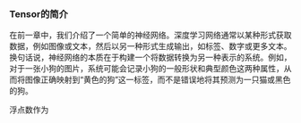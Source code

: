 ### Tensor的简介

在前一章中，我们介绍了一个简单的神经网络。深度学习网络通常以某种形式获取数据，例如图像或文本，然后以另一种形式生成输出，如标签、数字或更多文本。换句话说，神经网络的本质在于构建一个将数据转换为另一种表示的系统。例如，对于一张小狗的图片，系统可能会记录小狗的一般形状和典型颜色这两种属性，从而将图像正确映射到“黄色的狗”这一标签，而不是错误地将其预测为一只猫或黑色的狗。

浮点数作为